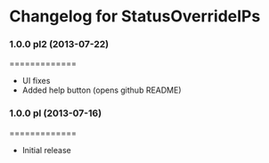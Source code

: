 # Changelog for StatusOverrideIPs

### 1.0.0 pl2 (2013-07-22)
=============
- UI fixes
- Added help button (opens github README)

### 1.0.0 pl (2013-07-16)
=============
- Initial release